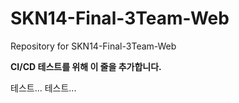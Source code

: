 # SKN14-Final-3Team-Web
Repository for SKN14-Final-3Team-Web

**CI/CD 테스트를 위해 이 줄을 추가합니다.**

테스트...
테스트...